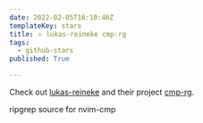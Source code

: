 ```yaml
---
date: 2022-02-05T16:10:46Z
templateKey: stars
title: ⭐ lukas-reineke cmp-rg
tags:
  - github-stars
published: True

---
```


Check out [lukas-reineke](https://github.com/lukas-reineke) and their project [cmp-rg](https://github.com/lukas-reineke/cmp-rg).

ripgrep source for nvim-cmp

